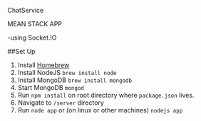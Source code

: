 ChatService 

MEAN STACK APP 

-using Socket.IO

##Set Up
1. Install [Homebrew](http://brew.sh)
2. Install NodeJS
```brew install node``` 
3. Install MongoDB
```brew install mongodb```
3. Start MongoDB ```mongod```
4. Run ```npm install``` on root directory where ```package.json``` lives.
4. Navigate to ```/server``` directory
5. Run ```node app``` or (on linux or other machines) ```nodejs app```

